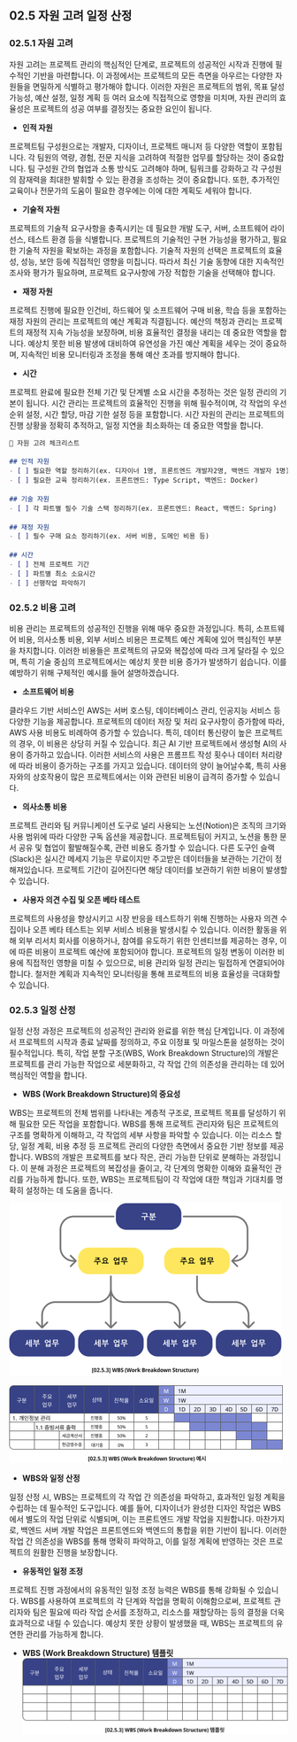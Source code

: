 ## 02.5 자원 고려 일정 산정

### 02.5.1 자원 고려

자원 고려는 프로젝트 관리의 핵심적인 단계로, 프로젝트의 성공적인 시작과 진행에 필수적인 기반을 마련합니다. 이 과정에서는 프로젝트의 모든 측면을 아우르는 다양한 자원들을 면밀하게 식별하고 평가해야 합니다. 이러한 자원은 프로젝트의 범위, 목표 달성 가능성, 예산 설정, 일정 계획 등 여러 요소에 직접적으로 영향을 미치며, 자원 관리의 효율성은 프로젝트의 성공 여부를 결정짓는 중요한 요인이 됩니다.

- **인적 자원**

프로젝트팀 구성원으로는 개발자, 디자이너, 프로젝트 매니저 등 다양한 역할이 포함됩니다. 각 팀원의 역량, 경험, 전문 지식을 고려하여 적절한 업무를 할당하는 것이 중요합니다. 팀 구성원 간의 협업과 소통 방식도 고려해야 하며, 팀워크를 강화하고 각 구성원의 잠재력을 최대한 발휘할 수 있는 환경을 조성하는 것이 중요합니다. 또한, 추가적인 교육이나 전문가의 도움이 필요한 경우에는 이에 대한 계획도 세워야 합니다.

- **기술적 자원**

프로젝트의 기술적 요구사항을 충족시키는 데 필요한 개발 도구, 서버, 소프트웨어 라이선스, 테스트 환경 등을 식별합니다. 프로젝트의 기술적인 구현 가능성을 평가하고, 필요한 기술적 자원을 확보하는 과정을 포함합니다. 기술적 자원의 선택은 프로젝트의 효율성, 성능, 보안 등에 직접적인 영향을 미칩니다. 따라서 최신 기술 동향에 대한 지속적인 조사와 평가가 필요하며, 프로젝트 요구사항에 가장 적합한 기술을 선택해야 합니다.

- **재정 자원**

프로젝트 진행에 필요한 인건비, 하드웨어 및 소프트웨어 구매 비용, 학습 등을 포함하는 재정 자원의 관리는 프로젝트의 예산 계획과 직결됩니다. 예산의 책정과 관리는 프로젝트의 재정적 지속 가능성을 보장하며, 비용 효율적인 결정을 내리는 데 중요한 역할을 합니다. 예상치 못한 비용 발생에 대비하여 유연성을 가진 예산 계획을 세우는 것이 중요하며, 지속적인 비용 모니터링과 조정을 통해 예산 초과를 방지해야 합니다.

- **시간**

프로젝트 완료에 필요한 전체 기간 및 단계별 소요 시간을 추정하는 것은 일정 관리의 기본이 됩니다. 시간 관리는 프로젝트의 효율적인 진행을 위해 필수적이며, 각 작업의 우선순위 설정, 시간 할당, 마감 기한 설정 등을 포함합니다. 시간 자원의 관리는 프로젝트의 진행 상황을 정확히 추적하고, 일정 지연을 최소화하는 데 중요한 역할을 합니다.

```md
🐥 자원 고려 체크리스트

## 인적 자원
- [ ] 필요한 역할 정리하기(ex. 디자이너 1명, 프론트엔드 개발자2명, 백엔드 개발자 1명)
- [ ] 필요한 교육 정리하기(ex. 프론트엔드: Type Script, 백엔드: Docker)

## 기술 자원
- [ ] 각 파트별 필수 기술 스택 정리하기(ex. 프론트엔드: React, 백엔드: Spring)

## 재정 자원
- [ ] 필수 구매 요소 정리하기(ex. 서버 비용, 도메인 비용 등)

## 시간
- [ ] 전체 프로젝트 기간
- [ ] 파트별 최소 소요시간
- [ ] 선행작업 파악하기
```

### 02.5.2 비용 고려

비용 관리는 프로젝트의 성공적인 진행을 위해 매우 중요한 과정입니다. 특히, 소프트웨어 비용, 의사소통 비용, 외부 서비스 비용은 프로젝트 예산 계획에 있어 핵심적인 부분을 차지합니다. 이러한 비용들은 프로젝트의 규모와 복잡성에 따라 크게 달라질 수 있으며, 특히 기술 중심의 프로젝트에서는 예상치 못한 비용 증가가 발생하기 쉽습니다. 이를 예방하기 위해 구체적인 예시를 들어 설명하겠습니다.

- **소프트웨어 비용**
  
클라우드 기반 서비스인 AWS는 서버 호스팅, 데이터베이스 관리, 인공지능 서비스 등 다양한 기능을 제공합니다. 프로젝트의 데이터 저장 및 처리 요구사항이 증가함에 따라, AWS 사용 비용도 비례하여 증가할 수 있습니다. 특히, 데이터 통신량이 높은 프로젝트의 경우, 이 비용은 상당히 커질 수 있습니다. 최근 AI 기반 프로젝트에서 생성형 AI의 사용이 증가하고 있습니다. 이러한 서비스의 사용은 프롬프트 작성 횟수나 데이터 처리량에 따라 비용이 증가하는 구조를 가지고 있습니다. 데이터의 양이 늘어날수록, 특히 사용자와의 상호작용이 많은 프로젝트에서는 이와 관련된 비용이 급격히 증가할 수 있습니다.

- **의사소통 비용**
  
프로젝트 관리와 팀 커뮤니케이션 도구로 널리 사용되는 노션(Notion)은 조직의 크기와 사용 범위에 따라 다양한 구독 옵션을 제공합니다. 프로젝트팀이 커지고, 노션을 통한 문서 공유 및 협업이 활발해질수록, 관련 비용도 증가할 수 있습니다. 다른 도구인 슬랙(Slack)은 실시간 메세지 기능은 무료이지만 주고받은 데이터들을 보관하는 기간이 정해져있습니다. 프로젝트 기간이 길어진다면 해당 데이터를 보관하기 위한 비용이 발생할 수 있습니다.

- **사용자 의견 수집 및 오픈 베타 테스트**
  
프로젝트의 사용성을 향상시키고 시장 반응을 테스트하기 위해 진행하는 사용자 의견 수집이나 오픈 베타 테스트는 외부 서비스 비용을 발생시킬 수 있습니다. 이러한 활동을 위해 외부 리서치 회사를 이용하거나, 참여를 유도하기 위한 인센티브를 제공하는 경우, 이에 따른 비용이 프로젝트 예산에 포함되어야 합니다. 프로젝트의 일정 변동이 이러한 비용에 직접적인 영향을 미칠 수 있으므로, 비용 관리와 일정 관리는 밀접하게 연결되어야 합니다. 철저한 계획과 지속적인 모니터링을 통해 프로젝트의 비용 효율성을 극대화할 수 있습니다.

### 02.5.3 일정 산정

일정 산정 과정은 프로젝트의 성공적인 관리와 완료를 위한 핵심 단계입니다. 이 과정에서 프로젝트의 시작과 종료 날짜를 정의하고, 주요 이정표 및 마일스톤을 설정하는 것이 필수적입니다. 특히, 작업 분할 구조(WBS, Work Breakdown Structure)의 개발은 프로젝트를 관리 가능한 작업으로 세분화하고, 각 작업 간의 의존성을 관리하는 데 있어 핵심적인 역할을 합니다.

- **WBS (Work Breakdown Structure)의 중요성**
  
WBS는 프로젝트의 전체 범위를 나타내는 계층적 구조로, 프로젝트 목표를 달성하기 위해 필요한 모든 작업을 포함합니다. WBS를 통해 프로젝트 관리자와 팀은 프로젝트의 구조를 명확하게 이해하고, 각 작업의 세부 사항을 파악할 수 있습니다. 이는 리소스 할당, 일정 계획, 비용 추정 등 프로젝트 관리의 다양한 측면에서 중요한 기반 정보를 제공합니다. WBS의 개발은 프로젝트를 보다 작은, 관리 가능한 단위로 분해하는 과정입니다. 이 분해 과정은 프로젝트의 복잡성을 줄이고, 각 단계의 명확한 이해와 효율적인 관리를 가능하게 합니다. 또한, WBS는 프로젝트팀이 각 작업에 대한 책임과 기대치를 명확히 설정하는 데 도움을 줍니다.

![0253_WBS](https://github.com/I-always-have-a-plan/ialwayshaveaplan/blob/write/image/0253_WBS.png)

![0253_WBS_Sample](https://github.com/I-always-have-a-plan/ialwayshaveaplan/blob/write/image/0253_WBS_Sample.png)

- **WBS와 일정 산정**
  
일정 산정 시, WBS는 프로젝트의 각 작업 간 의존성을 파악하고, 효과적인 일정 계획을 수립하는 데 필수적인 도구입니다. 예를 들어, 디자이너가 완성한 디자인 작업은 WBS에서 별도의 작업 단위로 식별되며, 이는 프론트엔드 개발 작업을 지원합니다. 마찬가지로, 백엔드 서버 개발 작업은 프론트엔드와 백엔드의 통합을 위한 기반이 됩니다. 이러한 작업 간 의존성을 WBS를 통해 명확히 파악하고, 이를 일정 계획에 반영하는 것은 프로젝트의 원활한 진행을 보장합니다.

- **유동적인 일정 조정**
  
프로젝트 진행 과정에서의 유동적인 일정 조정 능력은 WBS를 통해 강화될 수 있습니다. WBS를 사용하여 프로젝트의 각 단계와 작업을 명확히 이해함으로써, 프로젝트 관리자와 팀은 필요에 따라 작업 순서를 조정하고, 리소스를 재할당하는 등의 결정을 더욱 효과적으로 내릴 수 있습니다. 예상치 못한 상황이 발생했을 때, WBS는 프로젝트의 유연한 관리를 가능하게 합니다.

- **WBS (Work Breakdown Structure) 템플릿**
![0253_WBS_Template](https://github.com/I-always-have-a-plan/ialwayshaveaplan/blob/write/image/0253_WBS_Template.png)
